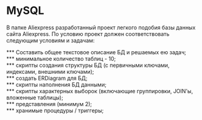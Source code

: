 # MySQL

В папке Aliexpress разработанный проект легкого подобия базы данных сайта Aliexpress. По условию проект должен соответствовать следующим условиям и задачам:

*** Составить общее текстовое описание БД и решаемых ею задач;  
*** минимальное количество таблиц - 10;  
*** скрипты создания структуры БД (с первичными ключами, индексами, внешними ключами);  
*** создать ERDiagram для БД;  
*** скрипты наполнения БД данными;  
*** скрипты характерных выборок (включающие группировки, JOIN'ы, вложенные таблицы);  
*** представления (минимум 2);  
*** хранимые процедуры / триггеры;  


